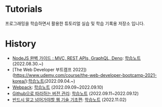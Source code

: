 # Tutorials

프로그래밍을 학습하면서 활용한 튜토리얼 실습 및 학습 기록용 저장소 입니다.

# History

- [NodeJS 완벽 가이드 : MVC, REST APIs, GraphQL, Deno](https://www.udemy.com/course/nodejs-mvc-rest-apis-graphql-deno/): [학습노트](udemy/nodejs/info.md)
  (2022.08.30.~)
- [The Web Developer 부트캠프 2022])(https://www.udemy.com/course/the-web-developer-bootcamp-2021-korea/):[학습노트](udemy/TWDBC2022/info.md)(2022.09.04.~)
- [Webpack](https://youtu.be/cp_MeXO2fLg): [학습노트](opentutorials/webpack/info.md) (2022.09.09~2022.09.10)
- [Github으로 따라하는 버전 관리](https://www.boostcourse.org/cs102/lecture/1428234): [학습노트](opentutorials/github/info.md) (2022.09.11~2022.09.12)
- [반드시 알고 넘어가야할 웹 기술 기초편](https://www.udemy.com/course/web-technology-fundamentals): [학습노트](udemy/webTechnologyFundamentals.md) (2022.11.02)
